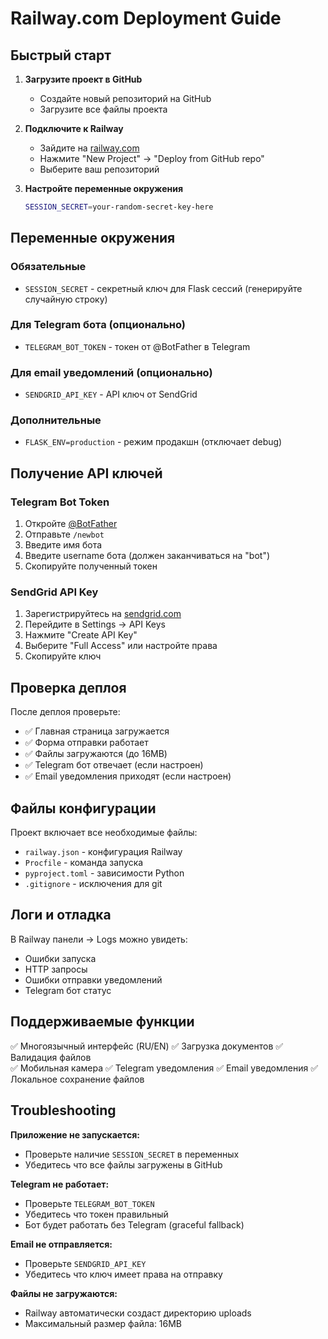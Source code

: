 # Railway.com Deployment Guide

## Быстрый старт

1. **Загрузите проект в GitHub**
   - Создайте новый репозиторий на GitHub
   - Загрузите все файлы проекта

2. **Подключите к Railway**
   - Зайдите на [railway.com](https://railway.com)
   - Нажмите "New Project" → "Deploy from GitHub repo"
   - Выберите ваш репозиторий

3. **Настройте переменные окружения**
   ```bash
   SESSION_SECRET=your-random-secret-key-here
   ```

## Переменные окружения

### Обязательные
- `SESSION_SECRET` - секретный ключ для Flask сессий (генерируйте случайную строку)

### Для Telegram бота (опционально)
- `TELEGRAM_BOT_TOKEN` - токен от @BotFather в Telegram

### Для email уведомлений (опционально)  
- `SENDGRID_API_KEY` - API ключ от SendGrid

### Дополнительные
- `FLASK_ENV=production` - режим продакшн (отключает debug)

## Получение API ключей

### Telegram Bot Token
1. Откройте [@BotFather](https://t.me/botfather)
2. Отправьте `/newbot`
3. Введите имя бота
4. Введите username бота (должен заканчиваться на "bot")
5. Скопируйте полученный токен

### SendGrid API Key
1. Зарегистрируйтесь на [sendgrid.com](https://sendgrid.com)
2. Перейдите в Settings → API Keys
3. Нажмите "Create API Key"
4. Выберите "Full Access" или настройте права
5. Скопируйте ключ

## Проверка деплоя

После деплоя проверьте:
- ✅ Главная страница загружается
- ✅ Форма отправки работает
- ✅ Файлы загружаются (до 16MB)
- ✅ Telegram бот отвечает (если настроен)
- ✅ Email уведомления приходят (если настроен)

## Файлы конфигурации

Проект включает все необходимые файлы:
- `railway.json` - конфигурация Railway
- `Procfile` - команда запуска
- `pyproject.toml` - зависимости Python
- `.gitignore` - исключения для git

## Логи и отладка

В Railway панели → Logs можно увидеть:
- Ошибки запуска
- HTTP запросы
- Ошибки отправки уведомлений
- Telegram бот статус

## Поддерживаемые функции

✅ Многоязычный интерфейс (RU/EN)
✅ Загрузка документов
✅ Валидация файлов  
✅ Мобильная камера
✅ Telegram уведомления
✅ Email уведомления
✅ Локальное сохранение файлов

## Troubleshooting

**Приложение не запускается:**
- Проверьте наличие `SESSION_SECRET` в переменных
- Убедитесь что все файлы загружены в GitHub

**Telegram не работает:**
- Проверьте `TELEGRAM_BOT_TOKEN` 
- Убедитесь что токен правильный
- Бот будет работать без Telegram (graceful fallback)

**Email не отправляется:**
- Проверьте `SENDGRID_API_KEY`
- Убедитесь что ключ имеет права на отправку

**Файлы не загружаются:**
- Railway автоматически создаст директорию uploads
- Максимальный размер файла: 16MB